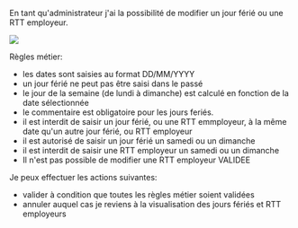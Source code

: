 En tant qu'administrateur j'ai la possibilité de modifier un jour férié ou une RTT employeur.

![](https://github.com/DiginamicFormation/ressources-atelier/raw/master/gestion-des-absences/Modifer.jour.ferie.png)

Règles métier:
* les dates sont saisies au format DD/MM/YYYY
* un jour férié ne peut pas être saisi dans le passé
* le jour de la semaine (de lundi à dimanche) est calculé en fonction de la date sélectionnée
* le commentaire est obligatoire pour les jours feriés.
* il est interdit de saisir un jour férié, ou une RTT emmployeur, à la même date qu'un autre jour férié, ou RTT employeur
* il est autorisé de saisir un jour férié un samedi ou un dimanche
* il est interdit de saisir une RTT employeur un samedi ou un dimanche
* Il n'est pas possible de modifier une RTT employeur VALIDEE

Je peux effectuer les actions suivantes:
* valider à condition que toutes les règles métier soient validées
* annuler auquel cas je reviens à la visualisation des jours fériés et RTT employeurs
